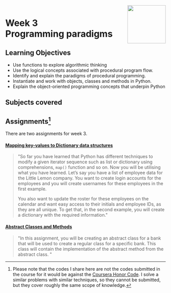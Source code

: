 <a href="../">
  <img src="/img/Programming_in_Python_logo.avif" width="120" align="right">
</a>

# Week 3 <br> Programming paradigms

## Learning Objectives
- Use functions to explore algorithmic thinking
- Use the logical concepts associated with procedural program flow.
- Identify and explain the paradigms of procedural programming.
- Instantiate and work with objects, classes and methods in Python.
- Explain the object-oriented programming concepts that underpin Python

## Subjects covered



## Assignments[^1]

[^1]: Please note that the codes I share here are not the codes submitted in the course for it would be against the [Coursera Honor Code](https://www.coursera.support/s/article/209818863-Coursera-Honor-Code?language=en_US). I solve a similar problems with similar techniques, so they cannot be submitted, but they cover roughly the same scope of knowledge. 

There are two assignments for week 3. 

#### [Mapping key-values to Dictionary data structures](./functions_loops_datastructures.py)

> "So far you have learned that Python has different techniques to modify a given iterator sequence such as list or dictionary using comprehensions, `map()` function and so on. Now you will be utilising what you have learned. Let’s say you have a list of employee data for the Little Lemon company. You want to create login accounts for the employees and you will create usernames for these employees in the first example. 
> 
> You also want to update the roster for these employees on the calendar and want easy access to their initials and employee IDs, as they are all unique. To get that, in the second example, you will create a dictionary with the required information."

#### [Abstract Classes and Methods](./read_write.py)

> "In this assignment, you will be creating an abstract class for a bank that will be used to create a regular class for a specific bank. This class will contain the implementation of the abstract method from the abstract class. "
